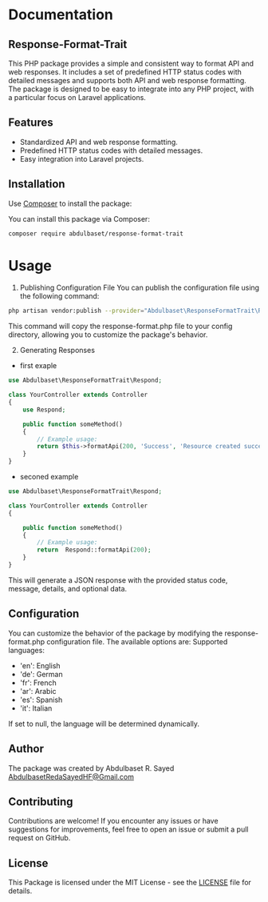 # Documentation

## Response-Format-Trait

This PHP package provides a simple and consistent way to format API and web responses. It includes a set of predefined HTTP status codes with detailed messages and supports both API and web response formatting. The package is designed to be easy to integrate into any PHP project, with a particular focus on Laravel applications.

## Features

- Standardized API and web response formatting.
- Predefined HTTP status codes with detailed messages.
- Easy integration into Laravel projects.

## Installation

Use [Composer](https://getcomposer.org/) to install the package:

You can install this package via Composer:

```bash
composer require abdulbaset/response-format-trait
```

# Usage

1. Publishing Configuration File
   You can publish the configuration file using the following command:

```bash
php artisan vendor:publish --provider="Abdulbaset\ResponseFormatTrait\ResponseFormatTraitServiceProvider" --tag="config"
```

This command will copy the response-format.php file to your config directory, allowing you to customize the package's behavior.

2. Generating Responses

- first exaple

```php
use Abdulbaset\ResponseFormatTrait\Respond;

class YourController extends Controller
{
    use Respond;

    public function someMethod()
    {
        // Example usage:
        return $this->formatApi(200, 'Success', 'Resource created successfully', $data);
    }
}
```

- seconed example

```php
use Abdulbaset\ResponseFormatTrait\Respond;

class YourController extends Controller
{

    public function someMethod()
    {
        // Example usage:
        return  Respond::formatApi(200);
    }
}
```

This will generate a JSON response with the provided status code, message, details, and optional data.

## Configuration

You can customize the behavior of the package by modifying the response-format.php configuration file. The available options are:
Supported languages:

- 'en': English
- 'de': German
- 'fr': French
- 'ar': Arabic
- 'es': Spanish
- 'it': Italian

If set to null, the language will be determined dynamically.

## Author

The package was created by Abdulbaset R. Sayed <AbdulbasetRedaSayedHF@Gmail.com>

## Contributing

Contributions are welcome! If you encounter any issues or have suggestions for improvements, feel free to open an issue or submit a pull request on GitHub.

## License

This Package is licensed under the MIT License - see the [LICENSE](LICENSE) file for details.
